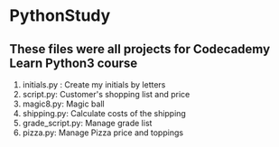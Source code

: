 # PythonStudy
## These files were all projects for Codecademy Learn Python3 course

1. initials.py : Create my initials by letters
2. script.py: Customer's shopping list and price
3. magic8.py: Magic ball 
4. shipping.py: Calculate costs of the shipping 
5. grade_script.py: Manage grade list
6. pizza.py: Manage Pizza price and toppings
